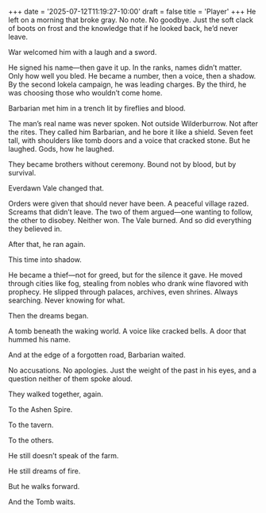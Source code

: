 +++
date = '2025-07-12T11:19:27-10:00'
draft = false
title = 'Player'
+++
He left on a morning that broke gray. No note. No goodbye. Just the soft clack of boots on frost and the knowledge that if he looked back, he’d never leave.

War welcomed him with a laugh and a sword.

He signed his name—then gave it up. In the ranks, names didn’t matter. Only how well you bled. He became a number, then a voice, then a shadow. By the second Iokela campaign, he was leading charges. By the third, he was choosing those who wouldn’t come home.

Barbarian met him in a trench lit by fireflies and blood.

The man’s real name was never spoken. Not outside Wilderburrow. Not after the rites. They called him Barbarian, and he bore it like a shield. Seven feet tall, with shoulders like tomb doors and a voice that cracked stone. But he laughed. Gods, how he laughed.

They became brothers without ceremony. Bound not by blood, but by survival.

Everdawn Vale changed that.

Orders were given that should never have been. A peaceful village razed. Screams that didn’t leave. The two of them argued—one wanting to follow, the other to disobey. Neither won. The Vale burned. And so did everything they believed in.

After that, he ran again.

This time into shadow.

He became a thief—not for greed, but for the silence it gave. He moved through cities like fog, stealing from nobles who drank wine flavored with prophecy. He slipped through palaces, archives, even shrines. Always searching. Never knowing for what.

Then the dreams began.

A tomb beneath the waking world. A voice like cracked bells. A door that hummed his name.

And at the edge of a forgotten road, Barbarian waited.

No accusations. No apologies. Just the weight of the past in his eyes, and a question neither of them spoke aloud.

They walked together, again.

To the Ashen Spire.

To the tavern.

To the others.

He still doesn’t speak of the farm.

He still dreams of fire.

But he walks forward.

And the Tomb waits.
